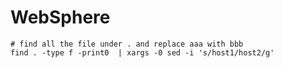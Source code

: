 # WebSphere

```
# find all the file under . and replace aaa with bbb
find . -type f -print0  | xargs -0 sed -i 's/host1/host2/g'  
```
